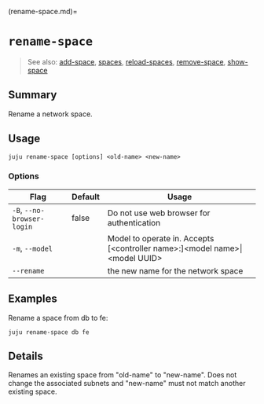 (rename-space.md)=
# `rename-space`
> See also: [add-space](#add-space), [spaces](#spaces), [reload-spaces](#reload-spaces), [remove-space](#remove-space), [show-space](#show-space)

## Summary
Rename a network space.

## Usage
```juju rename-space [options] <old-name> <new-name>```

### Options
| Flag | Default | Usage |
| --- | --- | --- |
| `-B`, `--no-browser-login` | false | Do not use web browser for authentication |
| `-m`, `--model` |  | Model to operate in. Accepts [&lt;controller name&gt;:]&lt;model name&gt;&#x7c;&lt;model UUID&gt; |
| `--rename` |  | the new name for the network space |

## Examples

Rename a space from db to fe:

	juju rename-space db fe


## Details
Renames an existing space from "old-name" to "new-name". Does not change the
associated subnets and "new-name" must not match another existing space.